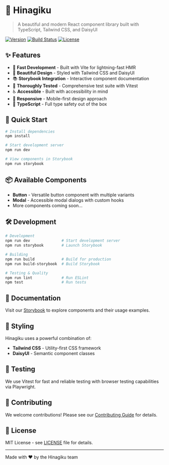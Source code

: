 # 🌸 Hinagiku

> A beautiful and modern React component library built with TypeScript, Tailwind CSS, and DaisyUI

[![Version](https://img.shields.io/npm/v/hinagiku?style=flat-square)](https://www.npmjs.com/package/hinagiku)
[![Build Status](https://img.shields.io/github/actions/workflow/status/username/hinagiku/ci.yml?style=flat-square)](https://github.com/username/hinagiku/actions)
[![License](https://img.shields.io/github/license/username/hinagiku?style=flat-square)](LICENSE)

## ✨ Features

- 🚀 **Fast Development** - Built with Vite for lightning-fast HMR
- 🎨 **Beautiful Design** - Styled with Tailwind CSS and DaisyUI
- 📚 **Storybook Integration** - Interactive component documentation
- 🧪 **Thoroughly Tested** - Comprehensive test suite with Vitest
- ♿ **Accessible** - Built with accessibility in mind
- 📱 **Responsive** - Mobile-first design approach
- 🔧 **TypeScript** - Full type safety out of the box

## 🚀 Quick Start

```bash
# Install dependencies
npm install

# Start development server
npm run dev

# View components in Storybook
npm run storybook
```

## 📦 Available Components

- **Button** - Versatile button component with multiple variants
- **Modal** - Accessible modal dialogs with custom hooks
- More components coming soon...

## 🛠️ Development

```bash
# Development
npm run dev              # Start development server
npm run storybook        # Launch Storybook

# Building
npm run build            # Build for production
npm run build-storybook  # Build Storybook

# Testing & Quality
npm run lint             # Run ESLint
npm test                 # Run tests
```

## 📖 Documentation

Visit our [Storybook](https://storybook.hinagikui.site/) to explore components and their usage examples.

## 🎨 Styling

Hinagiku uses a powerful combination of:
- **Tailwind CSS** - Utility-first CSS framework
- **DaisyUI** - Semantic component classes

## 🧪 Testing

We use Vitest for fast and reliable testing with browser testing capabilities via Playwright.

## 🤝 Contributing

We welcome contributions! Please see our [Contributing Guide](CONTRIBUTING.md) for details.

## 📄 License

MIT License - see [LICENSE](LICENSE) file for details.

---

Made with ❤️ by the Hinagiku team
